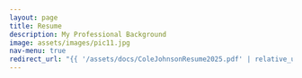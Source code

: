 ```yaml
---
layout: page
title: Resume
description: My Professional Background
image: assets/images/pic11.jpg
nav-menu: true
redirect_url: "{{ '/assets/docs/ColeJohnsonResume2025.pdf' | relative_url }}"
---
```

